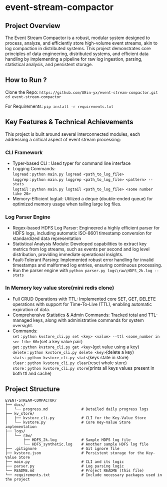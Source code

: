 # event-stream-compactor 
## Project Overview  
The Event Stream Compactor is a robust, modular system designed to process, analyze, and efficiently store high-volume event streams, akin to log compaction in distributed systems. This project demonstrates core principles of data engineering, distributed systems, and efficient data handling by implementing a pipeline for raw log ingestion, parsing, statistical analysis, and persistent storage.

## How to Run ?
Clone the Repo: `https://github.com/AEin-yx/event-stream-compactor.git`  
`cd event-stream-compactor`  

For Requirements: `pip install -r requirements.txt`  
## Key Features & Technical Achievements
This project is built around several interconnected modules, each addressing a critical aspect of event stream processing:  
### CLI Framework  
- Typer-based CLI : Used typer for command line interface  
- Logging Commands:  
`logread` : `python main.py logread <path_to_log_file>`   
`loggrep` : `python main.py loggrep <path_to_log_file> <pattern> --stats`  
`logtail` : `python main.py logtail <path_to_log_file> <some number like 20>`  
- Memory-Efficient logtail: Utilized a deque (double-ended queue) for optimized memory usage when tailing large log files.
### Log Parser Engine  
- Regex-based HDFS Log Parser: Engineered a highly efficient parser for HDFS logs, including automatic ISO-8601 timestamp conversion for standardized data representation
- Statistical Analysis Module: Developed capabilities to extract key metrics from log streams, such as events per second and log level distribution, providing immediate operational insights.
- Fault-Tolerant Parsing: Implemented robust error handling for invalid timestamps and malformed log entries, ensuring continuous processing.
- Run the parser engine with `python parser.py logs\raw\HDFS_2k.log --stats`
### In Memory key value store(mini redis clone)  
- Full CRUD Operations with TTL: Implemented core SET, GET, DELETE operations with support for Time-To-Live (TTL), enabling automatic expiration of data.
- Comprehensive Statistics & Admin Commands: Tracked total and TTL-managed keys, along with administrative commands for system oversight.
- Commands:  
`set` : `python kvstore_cli.py set <key> <value> --ttl <some_number in sec like 60>`(set a key value pair)  
`get` : `python kvstore_cli.py get <key>`(get value using a key)  
`delete` : `python kvstore_cli.py delete <key>`(delete a key)  
`stats` : `python kvstore_cli.py stats`(keys state in store)  
`clear` : `python kvstore_cli.py clear`(reset whole store)  
`store` : `python kvstore_cli.py store`(prints all keys values present in both ttl and cache)  

## Project Structure

```
EVENT-STREAM-COMPACTOR/
├── docs/
│   └── progress.md               # Detailed daily progress logs
├── kv_store/
│   ├── kvstore_cli.py            # CLI for the Key-Value Store
│   └── kvstore.py                # Core Key-Value Store implementation
├── logs/
│   └── raw/
│       ├── HDFS_2k.log           # Sample HDFS log file
│       └── HDFS_synthetic.log    # Another sample HDFS log file
├── .gitignore                    # Git ignore file
├── kvstore.json                  # Persistent storage for the Key-Value Store
├── main.py                       # CLI and its logic
├── parser.py                     # Log parsing logic
└── README.md                     # Project README (this file)
└── requirements.txt              # Include necessary packages used in the project
```